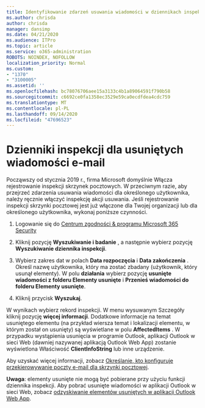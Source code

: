 ```yaml
---
title: Identyfikowanie zdarzeń usuwania wiadomości w dziennikach inspekcji
ms.author: chrisda
author: chrisda
manager: dansimp
ms.date: 04/21/2020
ms.audience: ITPro
ms.topic: article
ms.service: o365-administration
ROBOTS: NOINDEX, NOFOLLOW
localization_priority: Normal
ms.custom:
- "1370"
- "3100005"
ms.assetid: ''
ms.openlocfilehash: bc78076706aee15a3133c4b1a89064591f790b58
ms.sourcegitcommit: c6692ce0fa1358ec3529e59ca0ecdfdea4cdc759
ms.translationtype: MT
ms.contentlocale: pl-PL
ms.lasthandoff: 09/14/2020
ms.locfileid: "47696523"
---
```

# <a name="audit-logs-for-deleted-email-messages"></a>Dzienniki inspekcji dla usuniętych wiadomości e-mail

Począwszy od stycznia 2019 r., firma Microsoft domyślnie Włącza rejestrowanie inspekcji skrzynek pocztowych. W przeciwnym razie, aby przejrzeć zdarzenia usuwania wiadomości dla określonego użytkownika, należy ręcznie włączyć inspekcję akcji usuwania. Jeśli rejestrowanie inspekcji skrzynki pocztowej jest już włączone dla Twojej organizacji lub dla określonego użytkownika, wykonaj poniższe czynności.

1. Logowanie się do [Centrum zgodności & programu Microsoft 365 Security](https://protection.office.com/)

2. Kliknij pozycję **Wyszukiwanie i badanie** , a następnie wybierz pozycję **Wyszukiwanie dziennika inspekcji**.

3. Wybierz zakres dat w polach **Data rozpoczęcia** i **Data zakończenia** . Określ nazwę użytkownika, który ma zostać zbadany (użytkownik, który usunął elementy). W polu **działania** wybierz pozycję **usunięte wiadomości z folderu Elementy usunięte** i **Przenieś wiadomości do folderu Elementy usunięte**.

4. Kliknij przycisk **Wyszukaj**.

W wynikach wybierz rekord inspekcji. W menu wysuwanym Szczegóły kliknij pozycję **więcej informacji**. Dodatkowe informacje na temat usuniętego elementu (na przykład wiersza temat i lokalizacji elementu, w którym został on usunięty) są wyświetlane w polu **AffectedItems** . W przypadku wystąpienia usunięcia w programie Outlook, aplikacji Outlook w sieci Web (dawniej nazywanej aplikacją Outlook Web App) zostanie wyświetlona Właściwość **ClientInfoString** lub inne urządzenie.

Aby uzyskać więcej informacji, zobacz [Określanie, kto konfiguruje przekierowywanie poczty e-mail dla skrzynki pocztowej](https://docs.microsoft.com/microsoft-365/compliance/auditing-troubleshooting-scenarios#determine-if-a-user-deleted-email-items).

**Uwaga**: elementy usunięte nie mogą być pobierane przy użyciu funkcji dziennika inspekcji. Aby pobrać usunięte wiadomości w aplikacji Outlook w sieci Web, zobacz [odzyskiwanie elementów usuniętych w aplikacji Outlook Web App](https://support.office.com/article/C3D8FC15-EEEF-4F1C-81DF-E27964B7EDD4).
